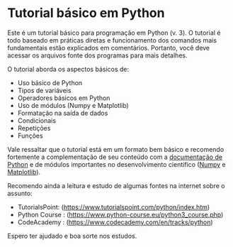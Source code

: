 Tutorial básico em Python
=========================
Este é um tutorial básico para programação em Python (v. 3). O tutorial é
todo baseado em práticas diretas e funcionamento dos comandos mais
fundamentais estão explicados em comentários. Portanto, você deve acessar
os arquivos fonte dos programas para mais detalhes.

O tutorial aborda os aspectos básicos de:

* Uso básico de Python
* Tipos de variáveis
* Operadores básicos em Python
* Uso de módulos (Numpy e Matplotlib)
* Formatação na saída de dados
* Condicionais
* Repetições
* Funções

Vale ressaltar que o tutorial está em um formato bem básico e recomendo
fortemente a complementação de seu conteúdo com a 
[documentação de Python](https://docs.python.org/3/) e de módulos importantes
no desenvolvimento científico ([Numpy](http://www.numpy.org) e 
[Matplotlib](https://matplotlib.org/index.html)).

Recomendo ainda a leitura e estudo de algumas fontes na internet sobre o
assunto:

* TutorialsPoint: (https://www.tutorialspoint.com/python/index.htm)
* Python Course : (https://www.python-course.eu/python3_course.php)
* CodeAcademy   : (https://www.codecademy.com/en/tracks/python)

Espero ter ajudado e boa sorte nos estudos.
